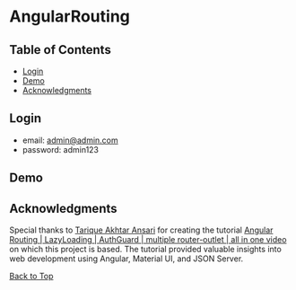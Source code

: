 # AngularRouting

## Table of Contents

- [Login](#login)
- [Demo](#demo)
- [Acknowledgments](#acknowledgments)

## Login

- email: admin@admin.com
- password: admin123

## Demo

## Acknowledgments

Special thanks to [Tarique Akhtar Ansari](https://github.com/Tariqu) for creating the tutorial [Angular Routing | LazyLoading | AuthGuard | multiple router-outlet | all in one video](https://www.youtube.com/watch?v=ibn2yAomxp8&t=408s) on which this project is based. The tutorial provided valuable insights into web development using Angular, Material UI, and JSON Server.

[Back to Top](#table-of-contents)
